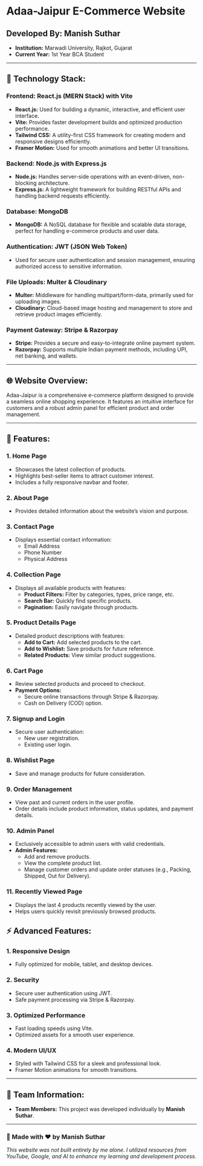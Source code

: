 # Adaa-Jaipur E-Commerce Website

## Developed By: **Manish Suthar**

- **Institution:** Marwadi University, Rajkot, Gujarat
- **Current Year:** 1st Year BCA Student

---

## 🚀 Technology Stack:

### **Frontend:** React.js (MERN Stack) with Vite

- **React.js:** Used for building a dynamic, interactive, and efficient user interface.
- **Vite:** Provides faster development builds and optimized production performance.
- **Tailwind CSS:** A utility-first CSS framework for creating modern and responsive designs efficiently.
- **Framer Motion:** Used for smooth animations and better UI transitions.

### **Backend:** Node.js with Express.js

- **Node.js:** Handles server-side operations with an event-driven, non-blocking architecture.
- **Express.js:** A lightweight framework for building RESTful APIs and handling backend requests efficiently.

### **Database:** MongoDB

- **MongoDB:** A NoSQL database for flexible and scalable data storage, perfect for handling e-commerce products and user data.

### **Authentication:** JWT (JSON Web Token)

- Used for secure user authentication and session management, ensuring authorized access to sensitive information.

### **File Uploads:** Multer & Cloudinary

- **Multer:** Middleware for handling multipart/form-data, primarily used for uploading images.
- **Cloudinary:** Cloud-based image hosting and management to store and retrieve product images efficiently.

### **Payment Gateway:** Stripe & Razorpay

- **Stripe:** Provides a secure and easy-to-integrate online payment system.
- **Razorpay:** Supports multiple Indian payment methods, including UPI, net banking, and wallets.

---

## 🌐 Website Overview:

Adaa-Jaipur is a comprehensive e-commerce platform designed to provide a seamless online shopping experience. It features an intuitive interface for customers and a robust admin panel for efficient product and order management.

---

## 🎯 Features:

### 1. **Home Page**

- Showcases the latest collection of products.
- Highlights best-seller items to attract customer interest.
- Includes a fully responsive navbar and footer.

### 2. **About Page**

- Provides detailed information about the website’s vision and purpose.

### 3. **Contact Page**

- Displays essential contact information:
  - Email Address
  - Phone Number
  - Physical Address

### 4. **Collection Page**

- Displays all available products with features:
  - **Product Filters:** Filter by categories, types, price range, etc.
  - **Search Bar:** Quickly find specific products.
  - **Pagination:** Easily navigate through products.

### 5. **Product Details Page**

- Detailed product descriptions with features:
  - **Add to Cart:** Add selected products to the cart.
  - **Add to Wishlist:** Save products for future reference.
  - **Related Products:** View similar product suggestions.

### 6. **Cart Page**

- Review selected products and proceed to checkout.
- **Payment Options:**
  - Secure online transactions through Stripe & Razorpay.
  - Cash on Delivery (COD) option.

### 7. **Signup and Login**

- Secure user authentication:
  - New user registration.
  - Existing user login.

### 8. **Wishlist Page**

- Save and manage products for future consideration.

### 9. **Order Management**

- View past and current orders in the user profile.
- Order details include product information, status updates, and payment details.

### 10. **Admin Panel**

- Exclusively accessible to admin users with valid credentials.
- **Admin Features:**
  - Add and remove products.
  - View the complete product list.
  - Manage customer orders and update order statuses (e.g., Packing, Shipped, Out for Delivery).

### 11. **Recently Viewed Page**

- Displays the last 4 products recently viewed by the user.
- Helps users quickly revisit previously browsed products.


## ⚡ Advanced Features:

### 1. **Responsive Design**

- Fully optimized for mobile, tablet, and desktop devices.

### 2. **Security**

- Secure user authentication using JWT.
- Safe payment processing via Stripe & Razorpay.

### 3. **Optimized Performance**

- Fast loading speeds using Vite.
- Optimized assets for a smooth user experience.

### 4. **Modern UI/UX**

- Styled with Tailwind CSS for a sleek and professional look.
- Framer Motion animations for smooth transitions.

---

## 👥 Team Information:

- **Team Members:** This project was developed individually by **Manish Suthar**.

---

### 🚀 Made with ❤️ by **Manish Suthar**

_This website was not built entirely by me alone. I utilized resources from YouTube, Google, and AI to enhance my learning and development process._

